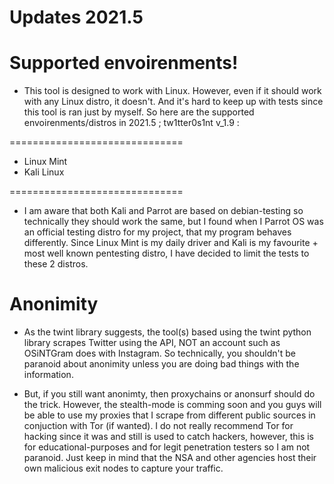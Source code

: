 # Updates 2021.5

# Supported envoirenments!

 - This tool is designed to work with Linux. However, even if it should work with any Linux distro, it doesn't. And it's hard to keep up with tests since this tool
is ran just by myself. So here are the supported envoirenments/distros in 2021.5 ; tw1tter0s1nt v_1.9 :

==============================

 - Linux Mint 
 - Kali Linux 
 
==============================

 - I am aware that both Kali and Parrot are based on debian-testing so technically they should work the same, but I found when I Parrot OS was an official testing
distro for my project, that my program behaves differently. Since Linux Mint is my daily driver and Kali is my favourite + most well known pentesting distro, I 
have decided to limit the tests to these 2 distros.

# Anonimity

 - As the twint library suggests, the tool(s) based using the twint python library scrapes Twitter using the API, NOT an account such as OSiNTGram does with Instagram.
 So technically, you shouldn't be paranoid about anonimity unless you are doing bad things with the information.
 
 - But, if you still want anonimty, then proxychains or anonsurf should do the trick. However, the stealth-mode is comming soon and you guys will be able to use
my proxies that I scrape from different public sources in conjuction with Tor (if wanted). I do not really recommend Tor for hacking since it was and still is used
to catch hackers, however, this is for educational-purposes and for legit penetration testers so I am not paranoid. Just keep in mind that the NSA and other agencies
host their own malicious exit nodes to capture your traffic.


